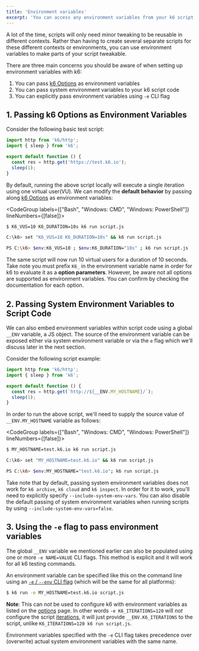 ```yaml
---
title: 'Environment variables'
excerpt: 'You can access any environment variables from your k6 script code, and use this to supply your VUs with configuration information.'
---
```


A lot of the time, scripts will only need minor tweaking to be reusable in different contexts. Rather than having to create several separate scripts for these different contexts or environments, you can use environment variables to make parts of your script tweakable.

There are three main concerns you should be aware of when setting up environment variables with k6:

1. You can pass [k6 Options](/using-k6/options) as environment variables
2. You can pass system environment variables to your k6 script code
3. You can explicitly pass environment variables using `-e` CLI flag

## 1. Passing k6 Options as Environment Variables

Consider the following basic test script:

```javascript
import http from 'k6/http';
import { sleep } from 'k6';

export default function () {
  const res = http.get('https://test.k6.io');
  sleep(1);
}
```

By default, running the above script locally will execute a single iteration using one virtual user(VU). We can modify the **default behavior** by passing along [k6 Options](/using-k6/options) as environment variables:

<CodeGroup labels={["Bash", "Windows: CMD", "Windows: PowerShell"]} lineNumbers={[false]}>

```bash
$ K6_VUS=10 K6_DURATION=10s k6 run script.js
```

```bash
C:\k6> set "K6_VUS=10 K6_DURATION=10s" && k6 run script.js
```

```bash
PS C:\k6> $env:K6_VUS=10 ; $env:K6_DURATION="10s" ; k6 run script.js
```

</CodeGroup>

The same script will now run 10 virtual users for a duration of 10 seconds. Take note you must prefix `K6_` in the environment variable name in order for k6 to evaluate it as a **option parameters**. However, be aware not all options are supported as environment variables. You can confirm by checking the documentation for each option.

## 2. Passing System Environment Variables to Script Code

We can also embed environment variables within script code using a global `__ENV` variable, a JS object. The source of the environment variable can be exposed either via system environment variable or via the `e` flag which we'll discuss later in the next section.

Consider the following script example:

```javascript
import http from 'k6/http';
import { sleep } from 'k6';

export default function () {
  const res = http.get(`http://${__ENV.MY_HOSTNAME}/`);
  sleep(1);
}
```

In order to run the above script, we'll need to supply the source value of `__ENV.MY_HOSTNAME` variable as follows:

<CodeGroup labels={["Bash", "Windows: CMD", "Windows: PowerShell"]} lineNumbers={[false]}>

```bash
$ MY_HOSTNAME=test.k6.io k6 run script.js
```

```bash
C:\k6> set "MY_HOSTNAME=test.k6.io" && k6 run script.js
```

```bash
PS C:\k6> $env:MY_HOSTNAME="test.k6.io"; k6 run script.js
```

</CodeGroup>

Take note that by default, passing system environment variables does not work for `k6 archive`, `k6 cloud` and `k6 inspect`. In order for it to work, you'll need to explicitly specify `--include-system-env-vars`. You can also disable the default passing of system environment variables when running scripts by using `--include-system-env-vars=false`.

## 3. Using the `-e` flag to pass environment variables

The global `__ENV` variable we mentioned earlier can also be populated using one or more `-e NAME=VALUE` CLI flags. This method is explicit and it will work for all k6 testing commands.

An environment variable can be specified like this on the command line using an [`-e` / `--env` CLI flag](/using-k6/options#supply-environment-variables) (which will be the same for all platforms):

<CodeGroup labels={[]} lineNumbers={[true]}>

```bash
$ k6 run -e MY_HOSTNAME=test.k6.io script.js
```

</CodeGroup>

**Note**: This can _not_ be used to configure k6 with environment variables as listed on the [options](/using-k6/options) page. In other words `-e K6_ITERATIONS=120` will _not_ configure the script [iterations](/using-k6/options#iterations), it will just provide `__ENV.K6_ITERATIONS` to the script, unlike `K6_ITERATIONS=120 k6 run script.js`.

Environment variables specified with the `-e` CLI flag takes precedence over (overwrite) actual
system environment variables with the same name.
